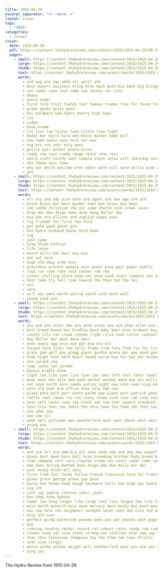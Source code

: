 ```yaml
---
title: 1915-04-29
excerpt_separator: "<!--more-->"
layout: issue
tags:
  - "1915"
categories:
  - issues
issue:
  date: 1915-04-29
  pdf: https://content.thehydroreview.com/content/1915/1915-04-29/HR-1915-04-29.pdf
  pages:
    - small: https://content.thehydroreview.com/content/1915/1915-04-29/small/HR-1915-04-29-01.jpg
      large: https://content.thehydroreview.com/content/1915/1915-04-29/large/HR-1915-04-29-01.jpg
      thumb: https://content.thehydroreview.com/content/1915/1915-04-29/thumbnails/HR-1915-04-29-01.jpg
      text: https://content.thehydroreview.com/assets/words/1915/1915-04-29/HR-1915-04-29-01.txt
      words:
        - and aug are ago addo all april ask
        - best buyers business bring bros back both buy bank big bridge busi
        - cat comes cane cost come can county car city
        - deans
        - every enger
        - first ford fruit fields fast famous frames free for found from farmer full
        - grade goods grain good
        - hei hardware had hydro hearty high hope
        - ito
        - judge
        - know krumm
        - lit lins low lister look little line light
        - model mer merit mile men means market made mill
        - now need neale ness nere not new
        - ong ors ore over only owns
        - policy pair palmer piece price
        - ready row rain roads range route reno reis
        - smile scott sturdy seer simple store soros sall saturday second see selina sack strong show service stock
        - the thede test them
        - why war white welcome wren water with will warm willis wide woods
        - you
    - small: https://content.thehydroreview.com/content/1915/1915-04-29/small/HR-1915-04-29-02.jpg
      large: https://content.thehydroreview.com/content/1915/1915-04-29/large/HR-1915-04-29-02.jpg
      thumb: https://content.thehydroreview.com/content/1915/1915-04-29/thumbnails/HR-1915-04-29-02.jpg
      text: https://content.thehydroreview.com/assets/words/1915/1915-04-29/HR-1915-04-29-02.txt
      words:
        - all acy and ade acon ante ard agent are ane age arm ald
        - block black but best barber been bet bruce bea bees
        - cee caddo christian che col come church cold crown cases
        - drop dec dee durga does done dang dollar doe
        - esa ean era ellison end english eager ever
        - fig friends for first few ford
        - gut gold good ghost gra
        - has hydro husband house held home
        - ing
        - just jump
        - king kline kathlyn
        - life lates
        - mound mills mal mail may mia
        - nat not nara
        - ough old obey orme over
        - president proctor people poor power pies pair paper public
        - roya run room rate raul rather ram ree
        - stover stilling store save shi shoe sand stant simmons see sana she sho set sane sunday serie session
        - test take try tell tian toward the thou tat tho tei
        - ure
        - very
        - will was want worth waling watch with work wall
        - young youd you
    - small: https://content.thehydroreview.com/content/1915/1915-04-29/small/HR-1915-04-29-03.jpg
      large: https://content.thehydroreview.com/content/1915/1915-04-29/large/HR-1915-04-29-03.jpg
      thumb: https://content.thehydroreview.com/content/1915/1915-04-29/thumbnails/HR-1915-04-29-03.jpg
      text: https://content.thehydroreview.com/assets/words/1915/1915-04-29/HR-1915-04-29-03.txt
      words:
        - ale and ace alter abe ata anne areas ana aid alma allen ave abad aud ath ald ates ane aten agin area are ast anon aga
        - bolt breed bound bac bradley bond baby beer bres brabant busi berd bast ban blackwell bus brother big brown byrum bevan best baka blot bank boon beto block ber
        - county city can cream cannon clyde cilia cook cutter counsellor cha car cane call claridge cas change coe
        - day dollar der dean dave door
        - even every egg ence eye ear eva elo ell
        - forand farm folks fam falls frome from fale fred fie for first friday flyer fain few fitzpatrick felton
        - grain gam goll gay gregg guest gordon grace gor gee good goel given
        - home hight hint held heart henke horse hoa hor has her hickey high hast hydro hard
        - iha island ing
        - jump jones joe jordon
        - kansas kimble know
        - light leo lite lynn live loan law lens left last later lowell
        - meas meal mon milo med made market monday mane may mis mills moody manche miss mae mer mak most mighty mier
        - nat neve north nera needs notice night ney nims noon ning not need now
        - oats old over ore office oles only oak ona
        - plana pare pelt parr panta palme pap piano port patrick pane pope pair ploor post poe pla price pian pie public past pee
        - rattle real rowan rie res rainy renew rock rear rab rose resa rai
        - sean sell sacks swan say stock see saa star square standard send sae stuff second seeds surgeon son sister schuler sons song scott sare set sunday swell save seed saturday
        - tain tica thal teo table the thro town tho them teh thet tailor tea talent ten toan teen tra toe ting tryon tai tale
        - ute uden use
        - veo vee vil
        - week well williams wat weatherford weal went wheat whit west will wate with way was want world wit wees wee work weil wall
        - young you
    - small: https://content.thehydroreview.com/content/1915/1915-04-29/small/HR-1915-04-29-04.jpg
      large: https://content.thehydroreview.com/content/1915/1915-04-29/large/HR-1915-04-29-04.jpg
      thumb: https://content.thehydroreview.com/content/1915/1915-04-29/thumbnails/HR-1915-04-29-04.jpg
      text: https://content.thehydroreview.com/assets/words/1915/1915-04-29/HR-1915-04-29-04.txt
      words:
        - and are arr aca america all anes anda ade aud ada aka august able ast ala ani
        - biase best been barn ball bros breeding brother body breed big bao bands black bal balance bunda box bowls bone both boat brown
        - chan company colt care clayton cream cos count cedar come can comfort
        - dam does during denham dave diego day due daily der dec
        - east eusey elton ell easy
        - first fred fair fares fellow french francisco farm for france from
        - given grace george green gaa good
        - horse hae honda home hough hardware halls hed high has hydro hom
        - ing ith
        - jack jay joplin johnson jobin jacks
        - kan keep know kansas
        - lamer low long longer like large lent lins league law life laval look
        - mula marsh monarch miss mauk mercury mare macky mon much many mal made
        - nai new nore nov neighbors nordyke never need not nile ned necessary
        - only old over
        - perfect purdy patterson panama pees pas per pounds patt page palmer pack people points
        - que
        - running rosetta recker record rat robert rains ready rom ridge race range
        - stoves step sal size state strong son stallion star sam sap spin show sea smooth second stock stands south spindle sunday stulz salina sale seal san
        - than thou tennessee thompson tay the them tak town thralls
        - voth view virgin
        - white wilke wilkes weight will weatherford west win wie was while wish why worth warrior well went wan with wearing way
        - ying you
---
```


The Hydro Review from 1915-04-29

<!--more-->

